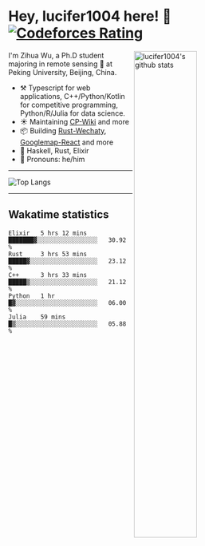 # Hey, lucifer1004 here! :wave: [![Codeforces Rating](https://cfrating.ihcr.top/?user=lucifer1004&style=flat-square)](https://codeforces.com/profile/lucifer1004)

<img width="50%" align="right" alt="lucifer1004's github stats" src="https://github-readme-stats.vercel.app/api?username=lucifer1004&show_icons=true">

I'm Zihua Wu, a Ph.D student majoring in remote sensing :satellite: at Peking University, Beijing, China.

- :hammer_and_pick: Typescript for web applications, C++/Python/Kotlin for competitive programming, Python/R/Julia for data science.
- :sunny: Maintaining [CP-Wiki](https://cp-wiki.vercel.app) and more 
- :package: Building [Rust-Wechaty](https://github.com/wechaty/rust-wechaty), [Googlemap-React](https://github.com/googlemap-react/googlemap-react) and more
- :seedling: Haskell, Rust, Elixir
- :man: Pronouns: he/him

---

![Top Langs](https://github-readme-stats.vercel.app/api/top-langs/?username=lucifer1004&layout=compact)

---

## Wakatime statistics

<!--START_SECTION:waka-->
```text
Elixir   5 hrs 12 mins   ███████▓░░░░░░░░░░░░░░░░░   30.92 % 
Rust     3 hrs 53 mins   █████▓░░░░░░░░░░░░░░░░░░░   23.12 % 
C++      3 hrs 33 mins   █████▒░░░░░░░░░░░░░░░░░░░   21.12 % 
Python   1 hr            █▓░░░░░░░░░░░░░░░░░░░░░░░   06.00 % 
Julia    59 mins         █▒░░░░░░░░░░░░░░░░░░░░░░░   05.88 % 
```
<!--END_SECTION:waka-->

